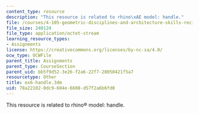 ```yaml
---
content_type: resource
description: "This resource is related to rhino\xAE model: handle."
file: /courses/4-105-geometric-disciplines-and-architecture-skills-reciprocal-methodologies-fall-2012/78a221020dc9604e6608d57f2a6b6fd0_ex6-handle.3dm
file_size: 240124
file_type: application/octet-stream
learning_resource_types:
- Assignments
license: https://creativecommons.org/licenses/by-nc-sa/4.0/
ocw_type: OCWFile
parent_title: Assignments
parent_type: CourseSection
parent_uid: bb5f9d52-3e26-f2a6-22f7-28050421f5a7
resourcetype: Other
title: ex6-handle.3dm
uid: 78a22102-0dc9-604e-6608-d57f2a6b6fd0
---
```

This resource is related to rhino® model: handle.